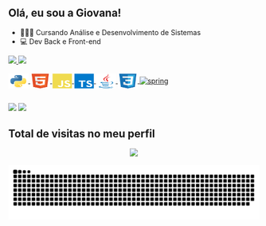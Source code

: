 ## Olá, eu sou a Giovana!
- 🧑🏽‍🎓  Cursando Análise e Desenvolvimento de Sistemas 
- 💻  Dev Back e Front-end

<div>
  <a href="https://github.com/giovic16/">
  <img height="180em" src="https://github-readme-stats.vercel.app/api?username=giovic16&show_icons=true&theme=nightowl&include_all_commits=true&count_private=true"/>
  <img height="180em" src="https://github-readme-stats.vercel.app/api/top-langs/?username=giovic16&layout=compact&langs_count=7&theme=nightowl"/>
</div>
  
<div style="display: inline_block"><br>
<img align="center" alt="Python" height="30" width="40" src="https://raw.githubusercontent.com/devicons/devicon/master/icons/python/python-original.svg">
<img align="center" alt="HTML" height="30" width="40" src="https://raw.githubusercontent.com/devicons/devicon/master/icons/html5/html5-original.svg">
<img align="center" alt="Js" height="30" width="40" src="https://raw.githubusercontent.com/devicons/devicon/master/icons/javascript/javascript-plain.svg">
<img align="center" alt="Ts" height="30" width="40" src="https://raw.githubusercontent.com/devicons/devicon/master/icons/typescript/typescript-plain.svg">
<img align="center" alt="Java" height="30" width="40" src="https://github.com/devicons/devicon/blob/master/icons/java/java-original.svg">
<img align="center" alt="CSS" height="30" width="40" src="https://raw.githubusercontent.com/devicons/devicon/master/icons/css3/css3-original.svg">
<img align ="center" alt="spring "height="35" width="35" src="https://www.vectorlogo.zone/logos/springio/springio-icon.svg">
</div>
  
##
  
<div>
<a href = "mailto:giovanasilva3978@gmail.com"><img src="https://img.shields.io/badge/-Gmail-%23333?style=for-the-badge&logo=gmail&logoColor=white" target="_blank"></a>
<a href="https://www.linkedin.com/in/giovana-mendes-dev/" target="_blank"><img src="https://img.shields.io/badge/-LinkedIn-%230077B5?style=for-the-badge&logo=linkedin&logoColor=white" target="_blank"></a>
  
## Total de visitas no meu perfil <br>
 <p align="center"> 
   <img alingn="center" src="https://profile-counter.glitch.me/giovic16/count.svg" />
 </p>


![Snake animation](https://github.com/giovic16/giovic16/blob/output/github-contribution-grid-snake.svg)

</div>

